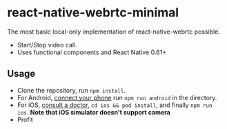 # react-native-webrtc-minimal

The most basic local-only implementation of react-native-webrtc possible.

- Start/Stop video call.
- Uses functional components and React Native 0.61+

## Usage

- Clone the repository, run `npm install`.
- For Android, [connect your phone](https://facebook.github.io/react-native/docs/running-on-device) run `npm run android` in the directory.
- For iOS, [consult a doctor](https://facebook.github.io/react-native/blog/2019/11/18/react-native-doctor#try-it-now), `cd ios && pod install`, and finally `npm run ios`. __Note that iOS simulator doesn't support camera__
- Profit
